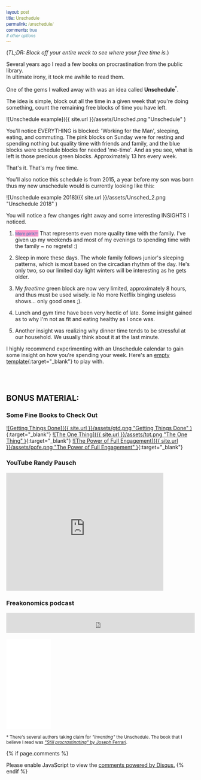 ```yaml
---
layout: post
title: Unschedule
permalink: /unschedule/
comments: true
# other options
---
```

<!-- Custom CSS -->
<style type="text/css">
code {
    color: #337ab7;
    background-color: #ff99cc;
    font-family: "Helvetica Neue",Helvetica,Arial,sans-serif;
 }
</style>

(_TL;DR:_ _Block off your entire week to see where your free time is._)

Several years ago I read a few books on procrastination from the public library.<br>
In ultimate irony, it took me awhile to read them.

One of the gems I walked away with was an idea called **Unschedule**<sup>*</sup>.

The idea is simple, block out all the time in a given week that you're doing something, count the remaining free blocks of time you have left.

![Unschedule example]({{ site.url }}/assets/Unsched.png "Unschedule" )

You'll notice EVERYTHING is blocked: 'Working for the Man', sleeping, eating, and commuting. The pink blocks on Sunday were for resting and spending nothing but quality time with friends and family, and the blue blocks were schedule blocks for needed 'me-time'. And as you see, what is left is those precious green blocks. Approximately 13 hrs every week.

That's it. That's my free time.

You'll also notice this schedule is from 2015, a year before my son was born thus my new unschedule would is currently looking like this:

![Unschedule example 2018]({{ site.url }}/assets/Unsched_2.png "Unschedule 2018" )

You will notice a few changes right away and some interesting INSIGHTS I noticed.




1. `More pink!!!` That represents even more quality time with the family. I've given up my weekends and most of my evenings to spending time with the family ~ no regrets! :)


2. Sleep in more these days. The whole family follows junior's sleeping patterns, which is most based on the circadian rhythm of the day. He's only two, so our limited day light winters will be interesting as he gets older.

3. My _freetime_ green block are now very limited, approximately 8 hours, and thus must be used wisely. ie No more Netflix binging useless shows... only good ones ;).

4. Lunch and gym time have been very hectic of late. Some insight gained as to why I'm not as fit and eating healthy as I once was.

5. Another insight was realizing why dinner time tends to be stressful at our household. We usually think about it at the last minute.


I highly recommend experimenting with an Unschedule calendar to gain some insight on how you're spending your week. Here's an [empty template](https://docs.google.com/spreadsheets/d/1IJiFQDMA18hShEB1ChLfbnW1FKyjV2k8Nnkgja0Zygg/edit?usp=sharing){:target="_blank"} to play with.

<br>
<br>

## BONUS MATERIAL: ##

### Some Fine Books to Check Out

[![Getting Things Done]({{ site.url }}/assets/gtd.png "Getting Things Done" )](https://amzn.to/2tH8q46){:target="_blank"}
[![The One Thing]({{ site.url }}/assets/tot.png "The One Thing" )](https://amzn.to/2ItQVcU){:target="_blank"}
[![The Power of Full Engagement]({{ site.url }}/assets/pofe.png "The Power of Full Engagement" )](https://amzn.to/2tBQbwU){:target="_blank"}

### YouTube Randy Pausch

<iframe width="420" height="315" src="http://www.youtube.com/embed/oTugjssqOT0" frameborder="0" allowfullscreen></iframe>

### Freakonomics podcast

<iframe frameborder="0" src="https://www.wnyc.org/widgets/ondemand_player/freakonomics/#file=json/838923" width="100%" height="54"></iframe>

<br>
<br>

<iframe style="width:120px;height:240px;" marginwidth="0" marginheight="0" scrolling="no" frameborder="0" src="//rcm-na.amazon-adsystem.com/e/cm?lt1=_blank&bc1=000000&IS2=1&bg1=FFFFFF&fc1=000000&lc1=0000FF&t=paulywillcom-20&o=15&p=8&l=as4&m=amazon&f=ifr&ref=as_ss_li_til&asins=0143126563&linkId=259b07b02feac782cebb510c8fa927e9"></iframe>




<sub> * There's several authors taking claim for _"inventing"_ the Unschedule. The book that I believe I read was [_"Still procrastinating"_ by Joseph Ferrari](https://amzn.to/2tnmbFT.). </sub>





{% if page.comments %}
<div id="disqus_thread"></div>
<script>

/**
*  RECOMMENDED CONFIGURATION VARIABLES: EDIT AND UNCOMMENT THE SECTION BELOW TO INSERT DYNAMIC VALUES FROM YOUR PLATFORM OR CMS.
*  LEARN WHY DEFINING THESE VARIABLES IS IMPORTANT: https://disqus.com/admin/universalcode/#configuration-variables*/
/*
var disqus_config = function () {
this.page.url = PAGE_URL;  // Replace PAGE_URL with your page's canonical URL variable
this.page.identifier = PAGE_IDENTIFIER; // Replace PAGE_IDENTIFIER with your page's unique identifier variable
};
*/
(function() { // DON'T EDIT BELOW THIS LINE
var d = document, s = d.createElement('script');
s.src = 'https://paulywill.disqus.com/embed.js';
s.setAttribute('data-timestamp', +new Date());
(d.head || d.body).appendChild(s);
})();
</script>
<noscript>Please enable JavaScript to view the <a href="https://disqus.com/?ref_noscript">comments powered by Disqus.</a></noscript>
{% endif %}
